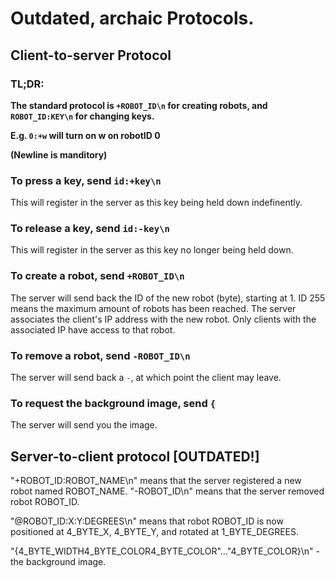 # Outdated, archaic Protocols.

## Client-to-server Protocol

### TL;DR:
**The standard protocol is `+ROBOT_ID\n` for creating robots, and `ROBOT_ID:KEY\n` for changing keys.**

**E.g. `0:+w` will turn on w on robotID 0**

**(Newline is manditory)**

### To press a key, send `id:+key\n`
This will register in the server as this key being held down indefinently.

### To release a key, send `id:-key\n`
This will register in the server as this key no longer being held down.

### To create a robot, send `+ROBOT_ID\n`
The server will send back the ID of the new robot (byte), starting at 1. ID 255 means the maximum amount of robots has been reached. The server associates the client's IP address with the new robot. Only clients with the associated IP have access to that robot.

### To remove a robot, send `-ROBOT_ID\n`
The server will send back a `-`, at which point the client may leave.

### To request the background image, send `{`
The server will send you the image.

## Server-to-client protocol \[OUTDATED!\]

"+ROBOT_ID:ROBOT_NAME\n" means that the server registered a new robot named ROBOT_NAME.
"-ROBOT_ID\n" means that the server removed robot ROBOT_ID.

"@ROBOT_ID:X:Y:DEGREES\n" means that robot ROBOT_ID is now positioned at 4_BYTE_X, 4_BYTE_Y, and rotated at 1_BYTE_DEGREES.

"{4_BYTE_WIDTH4_BYTE_COLOR4_BYTE_COLOR"..."4_BYTE_COLOR}\n" - the background image.
